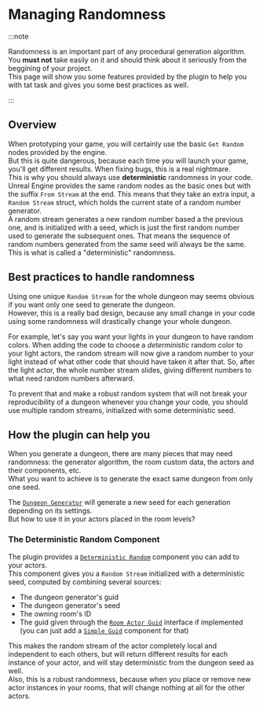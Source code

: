 # Managing Randomness

:::note

Randomness is an important part of any procedural generation algorithm.\
You **must not** take easily on it and should think about it seriously from the beggining of your project.\
This page will show you some features provided by the plugin to help you with tat task and gives you some best practices as well.

:::

## Overview

When prototyping your game, you will certainly use the basic `Get Random` nodes provided by the engine.\
But this is quite dangerous, because each time you will launch your game, you'll get different results.
When fixing bugs, this is a real nightmare.\
This is why you should always use **deterministic** randomness in your code.\
Unreal Engine provides the same random nodes as the basic ones but with the suffix `From Stream` at the end.
This means that they take an extra input, a `Random Stream` struct, which holds the current state of a random number generator.\
A random stream generates a new random number based a the previous one, and is initialized with a seed, which is just the first random number used to generate the subsequent ones.
That means the sequence of random numbers generated from the same seed will always be the same.
This is what is called a "deterministic" randomness.

## Best practices to handle randomness

Using one unique `Random Stream` for the whole dungeon may seems obvious if you want only one seed to generate the dungeon.\
However, this is a really bad design, because any small change in your code using some randomness will drastically change your whole dungeon.

For example, let's say you want your lights in your dungeon to have random colors.
When adding the code to choose a *deterministic* random color to your light actors, the random stream will now give a random number to your light instead of what other code that should have taken it after that.
So, after the light actor, the whole number stream slides, giving different numbers to what need random numbers afterward.

To prevent that and make a robust random system that will not break your reproducibility of a dungeon whenever you change your code, you should use multiple random streams, initialized with some deterministic seed.

## How the plugin can help you

When you generate a dungeon, there are many pieces that may need randomness: the generator algorithm, the room custom data, the actors and their components, etc.\
What you want to achieve is to generate the exact same dungeon from only one seed.

The [`Dungeon Generator`](../Dungeon-Generator) will generate a new seed for each generation depending on its settings.\
But how to use it in your actors placed in the room levels?

### The Deterministic Random Component

The plugin provides a [`Deterministic Random`](/api/Classes/DeterministicRandomComponent) component you can add to your actors.\
This component gives you a `Random Stream` initialized with a deterministic seed, computed by combining several sources:

- The dungeon generator's guid
- The dungeon generator's seed
- The owning room's ID
- The guid given through the [`Room Actor Guid`](/api/Classes/RoomActorGuid) interface if implemented (you can just add a [`Simple Guid`](/api/Classes/SimpleGuidComponent) component for that)

This makes the random stream of the actor completely local and independent to each others, but will return different results for each instance of your actor, and will stay deterministic from the dungeon seed as well.\
Also, this is a robust randomness, because when you place or remove new actor instances in your rooms, that will change nothing at all for the other actors.
